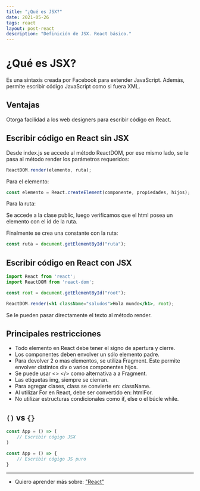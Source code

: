 ```yaml
---
title: "¿Qué es JSX?"
date: 2021-05-26
tags: react
layout: post-react
description: "Definición de JSX. React básico."
---
```


# ¿Qué es JSX?
Es una sintaxis creada por Facebook para extender JavaScript. Además, permite escribir código JavaScript como si fuera XML.

## Ventajas
Otorga facilidad a los web designers para escribir código en React.

## Escribir código en React sin JSX
Desde index.js se accede al método ReactDOM, por ese mismo lado, se le pasa al método render los parámetros requeridos:

````jsx
ReactDOM.render(elemento, ruta);
````
Para el elemento:
````jsx
const elemento = React.createElement(componente, propiedades, hijos);
````
Para la ruta:

Se accede a la clase public, luego verificamos que el html posea un elemento con el id de la ruta.

Finalmente se crea una constante con la ruta:

````jsx
const ruta = document.getElementById("ruta");
````

## Escribir código en React con JSX
````jsx
import React from 'react';
import ReactDOM from 'react-dom';

const root = document.getElementById("root");

ReactDOM.render(<h1 className="saludos">Hola mundo</h1>, root);

````
Se le pueden pasar directamente el texto al método render.

## Principales restricciones
- Todo elemento en React debe tener el signo de apertura y cierre.
- Los componentes deben envolver un sólo elemento padre.
- Para devolver 2 o mas elementos, se utiliza Fragment. Este permite envolver distintos div o varios componentes hijos.
- Se puede usar <> </> como alternativa a a Fragment.
- Las etiquetas img, siempre se cierran.
- Para agregar clases, class se convierte en: className.
- Al utilizar For en React, debe ser convertido en: htmlFor.
- No utilizar estructuras condicionales como if, else o el búcle while.

## `()` vs `{}`
````jsx
const App = () => (
    // Escribir cógigo JSX
)

const App = () => {
    // Escribir cógigo JS puro
}
````

***

- Quiero aprender más sobre: ["React"](../00/react)
